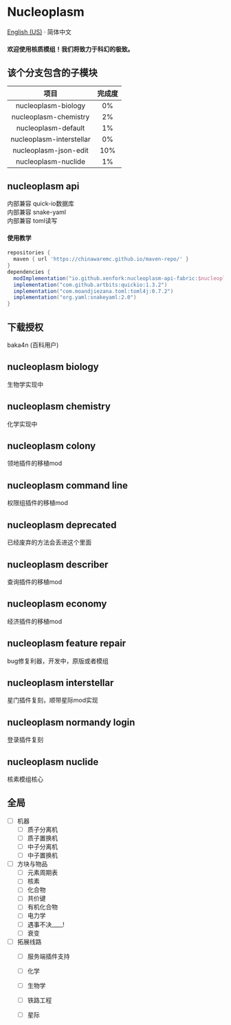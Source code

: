 # Nucleoplasm

[English (US)](README.md) · 简体中文

<h4>欢迎使用核质模组！我们将致力于科幻的极致。</h4>

## 该个分支包含的子模块

| 项目                        | 完成度 |
|:-------------------------:|:---:|
| nucleoplasm\-biology      | 0%  |
| nucleoplasm\-chemistry    | 2%  |
| nucleoplasm\-default      | 1%  |
| nucleoplasm\-interstellar | 0%  |
| nucleoplasm\-json\-edit   | 10% |
| nucleoplasm\-nuclide      | 1%  |

## nucleoplasm api
内部兼容 quick-io数据库</br>
内部兼容 snake-yaml</br>
内部兼容 toml读写</br>
#### 使用教学
```groovy
repositories {
  maven { url 'https://chinawaremc.github.io/maven-repo/' }
}
dependencies {
  modImplementation("io.github.xenfork:nucleoplasm-api-fabric:$nucleoplasm_api_dependencies_version-${minecraft_version}")
  implementation("com.github.artbits:quickio:1.3.2")
  implementation("com.moandjiezana.toml:toml4j:0.7.2")
  implementation("org.yaml:snakeyaml:2.0")
}
```

## 下载授权
baka4n (百科用户)

## nucleoplasm biology
生物学实现中

## nucleoplasm chemistry
化学实现中

## nucleoplasm colony
领地插件的移植mod

## nucleoplasm command line
权限组插件的移植mod

## nucleoplasm deprecated
已经废弃的方法会丢进这个里面

## nucleoplasm describer
查询插件的移植mod

## nucleoplasm economy
经济插件的移植mod

## nucleoplasm feature repair
bug修复利器，开发中，原版或者模组

## nucleoplasm interstellar
星门插件复刻，顺带星际mod实现

## nucleoplasm normandy login
登录插件复刻

## nucleoplasm nuclide
核素模组核心

## 全局

- [ ] 机器
    - [ ] 质子分离机
    - [ ] 质子置换机
    - [ ] 中子分离机
    - [ ] 中子置换机
- [ ] 方块与物品
    - [ ] 元素周期表
    - [ ] 核素
    - [ ] 化合物
    - [ ] 共价键
    - [ ] 有机化合物
    - [ ] 电力学
    - [ ] 遇事不决____!
    - [ ] 衰变
- [ ] 拓展线路
    - [ ] 服务端插件支持
    - [ ] 化学
    - [ ] 生物学
    - [ ] 铁路工程
    - [ ] 星际

